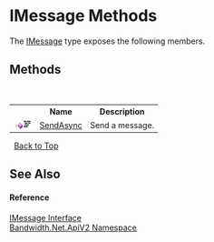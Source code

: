 ﻿# IMessage Methods
 

The <a href ="T_Bandwidth_Net_ApiV2_IMessage.md">IMessage</a> type exposes the following members.


## Methods
&nbsp;<table><tr><th></th><th>Name</th><th>Description</th></tr><tr><td>![Public method](media/pubmethod.gif "Public method")![Code example](media/CodeExample.png "Code example")</td><td><a href ="M_Bandwidth_Net_ApiV2_IMessage_SendAsync.md">SendAsync</a></td><td>
Send a message.</td></tr></table>&nbsp;
<a href="#imessage-methods">Back to Top</a>

## See Also


#### Reference
<a href ="T_Bandwidth_Net_ApiV2_IMessage.md">IMessage Interface</a><br /><a href ="N_Bandwidth_Net_ApiV2.md">Bandwidth.Net.ApiV2 Namespace</a><br />